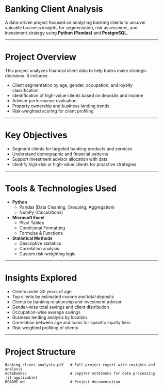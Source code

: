 # Banking Client Analysis

A data-driven project focused on analyzing banking clients to uncover valuable business insights for segmentation, risk assessment, and investment strategy using 
**Python (Pandas)** and **PostgreSQL**.

---

# Project Overview

This project analyzes financial client data to help banks make strategic decisions. It includes:
- Client segmentation by age, gender, occupation, and loyalty classification
- Identification of high-value clients based on deposits and income
- Advisor performance evaluation
- Property ownership and business lending trends
- Risk-weighted scoring for client profiling

---

# Key Objectives

- Segment clients for targeted banking products and services
- Understand demographic and financial patterns
- Support investment advisor allocation with data
- Identify high-risk or high-value clients for proactive strategies

---

# Tools & Technologies Used

- **Python**
  - Pandas (Data Cleaning, Grouping, Aggregation)
  - NumPy (Calculations)
- **Microsoft Excel**
  - Pivot Tables
  - Conditional Formatting
  - Formulas & Functions
- **Statistical Methods**
  - Descriptive statistics
  - Correlation analysis
  - Custom risk-weighting logic

---

# Insights Explored

- Clients under 30 years of age
- Top clients by estimated income and total deposits
- Clients by banking relationship and investment advisor
- Gender-wise total savings and client distribution
- Occupation-wise average savings
- Business lending analysis by location
- Correlation between age and loans for specific loyalty tiers
- Risk-weighted profiling of clients

---

# Project Structure

```plaintext
Banking_client_analysis.pdf   # Full project report with insights and analysis
notebooks/                    # Jupyter notebooks for data processing (if applicable)
README.md                     # Project documentation
